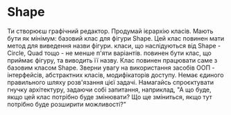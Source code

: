 # Shape
Ти створюєш графічний редактор.
        Продумай ієрархію класів. Мають бути як мінімум:
        базовий клас для фігури Shape. Цей клас повинен мати метод для виведення назви фігури.
        класи, що наслідуються від Shape - Circle, Quad тощо - не менше п'яти варіантів.
        повинен бути клас, що приймає фігуру, та виводить її назву. Клас повинен працювати саме з базовим класом Shape.
Зверни увагу на використання засобів ООП - інтерфейсів, абстрактних класів, модифікаторів доступу.
        Немає єдиного правильного шляху розв'язання цієї задачі. Намагайсь спроєктувати гнучку архітектуру, задаючи собі запитання, наприклад,
        "А що буде, якщо цей клас потрібно буде змінювати? Що ще зміниться, якщо тут потрібно буде розширити можливості?"
